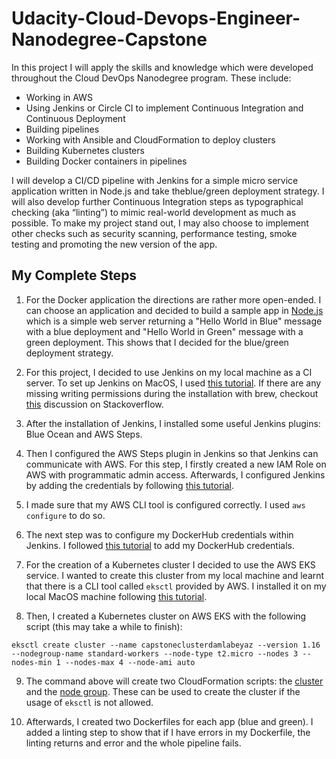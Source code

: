 # Udacity-Cloud-Devops-Engineer-Nanodegree-Capstone

In this project I will apply the skills and knowledge which were developed throughout the Cloud DevOps Nanodegree program. These include:

* Working in AWS
* Using Jenkins or Circle CI to implement Continuous Integration and Continuous Deployment
* Building pipelines
* Working with Ansible and CloudFormation to deploy clusters
* Building Kubernetes clusters
* Building Docker containers in pipelines

I will develop a CI/CD pipeline with Jenkins for a simple micro service application written in Node.js and take theblue/green deployment strategy. I will also develop further Continuous Integration steps as typographical checking (aka “linting”) to mimic real-world development as much as possible. To make my project stand out, I may also choose to implement other checks such as security scanning, performance testing, smoke testing and promoting the new version of the app.

## My Complete Steps

1. For the Docker application the directions are rather more open-ended. I can choose an application and decided to build a sample app in [Node.js](https://github.com/nodejs) which is a simple web server returning a "Hello World in Blue" message with a blue deployment and "Hello World in Green" message with a green deployment. This shows that I decided for the blue/green deployment strategy.

2. For this project, I decided to use Jenkins on my local machine as a CI server. To set up Jenkins on MacOS, I used [this tutorial](https://coralogix.com/blog/how-to-install-and-configure-jenkins-on-the-mac-os/). If there are any missing writing permissions during the installation with brew, checkout [this](https://apple.stackexchange.com/questions/144785/cannot-update-homebrew-permission-denied) discussion on Stackoverflow.

3. After the installation of Jenkins, I installed some useful Jenkins plugins: Blue Ocean and AWS Steps.

4. Then I configured the AWS Steps plugin in Jenkins so that Jenkins can communicate with AWS. For this step, I firstly created a new IAM Role on AWS with programmatic admin access. Afterwards, I configured Jenkins by adding the credentials by following [this tutorial](https://www.howtoforge.com/how-to-store-aws-user-access-key-and-secret-key-in-jenkins/).

5. I made sure that my AWS CLI tool is configured correctly. I used `aws configure` to do so.

6. The next step was to configure my DockerHub credentials within Jenkins. I followed [this tutorial](https://dzone.com/articles/building-docker-images-to-docker-hub-using-jenkins) to add my DockerHub credentials.

7. For the creation of a Kubernetes cluster I decided to use the AWS EKS service. I wanted to create this cluster from my local machine and learnt that there is a CLI tool called `eksctl` provided by AWS. I installed it on my local MacOS machine following [this tutorial](https://docs.aws.amazon.com/eks/latest/userguide/eksctl.html).

8. Then, I created a Kubernetes cluster on AWS EKS with the following script (this may take a while to finish):

```
eksctl create cluster --name capstoneclusterdamlabeyaz --version 1.16 --nodegroup-name standard-workers --node-type t2.micro --nodes 3 --nodes-min 1 --nodes-max 4 --node-ami auto
```

9. The command above will create two CloudFormation scripts: the [cluster](https://github.com/damlabeyaz/Udacity-Cloud-Devops-Engineer-Nanodegree-Capstone/blob/main/infrastructure/eks-cluster.json) and the [node group](https://github.com/damlabeyaz/Udacity-Cloud-Devops-Engineer-Nanodegree-Capstone/blob/main/infrastructure/nodegroup.json). These can be used to create the cluster if the usage of `eksctl` is not allowed. 

10. Afterwards, I created two Dockerfiles for each app (blue and green). I added a linting step to show that if I have errors in my Dockerfile, the linting returns and error and the whole pipeline fails. 
